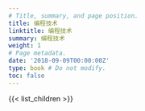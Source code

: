 ```yaml
---
# Title, summary, and page position.
title: 编程技术
linktitle: 编程技术
summary: 编程技术
weight: 1
# Page metadata.
date: '2018-09-09T00:00:00Z'
type: book # Do not modify.
toc: false
---
```


{{< list_children >}}